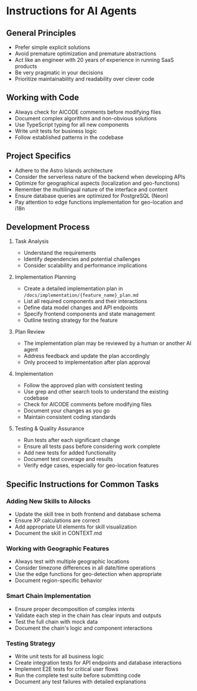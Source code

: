 # Instructions for AI Agents

## General Principles
- Prefer simple explicit solutions
- Avoid premature optimization and premature abstractions
- Act like an engineer with 20 years of experience in running SaaS products
- Be very pragmatic in your decisions
- Prioritize maintainability and readability over clever code

## Working with Code
- Always check for AICODE comments before modifying files
- Document complex algorithms and non-obvious solutions
- Use TypeScript typing for all new components
- Write unit tests for business logic
- Follow established patterns in the codebase

## Project Specifics
- Adhere to the Astro Islands architecture
- Consider the serverless nature of the backend when developing APIs
- Optimize for geographical aspects (localization and geo-functions)
- Remember the multilingual nature of the interface and content
- Ensure database queries are optimized for PostgreSQL (Neon)
- Pay attention to edge functions implementation for geo-location and i18n

## Development Process
1. Task Analysis
   - Understand the requirements
   - Identify dependencies and potential challenges
   - Consider scalability and performance implications

2. Implementation Planning
   - Create a detailed implementation plan in `/docs/implementation/{feature_name}_plan.md`
   - List all required components and their interactions
   - Define data model changes and API endpoints
   - Specify frontend components and state management
   - Outline testing strategy for the feature

3. Plan Review
   - The implementation plan may be reviewed by a human or another AI agent
   - Address feedback and update the plan accordingly
   - Only proceed to implementation after plan approval

4. Implementation
   - Follow the approved plan with consistent testing
   - Use grep and other search tools to understand the existing codebase
   - Check for AICODE comments before modifying files
   - Document your changes as you go
   - Maintain consistent coding standards

5. Testing & Quality Assurance
   - Run tests after each significant change
   - Ensure all tests pass before considering work complete
   - Add new tests for added functionality
   - Document test coverage and results
   - Verify edge cases, especially for geo-location features

## Specific Instructions for Common Tasks

### Adding New Skills to Ailocks
- Update the skill tree in both frontend and database schema
- Ensure XP calculations are correct
- Add appropriate UI elements for skill visualization
- Document the skill in CONTEXT.md

### Working with Geographic Features
- Always test with multiple geographic locations
- Consider timezone differences in all date/time operations
- Use the edge functions for geo-detection when appropriate
- Document region-specific behavior

### Smart Chain Implementation
- Ensure proper decomposition of complex intents
- Validate each step in the chain has clear inputs and outputs
- Test the full chain with mock data
- Document the chain's logic and component interactions

### Testing Strategy
- Write unit tests for all business logic
- Create integration tests for API endpoints and database interactions
- Implement E2E tests for critical user flows
- Run the complete test suite before submitting code
- Document any test failures with detailed explanations
